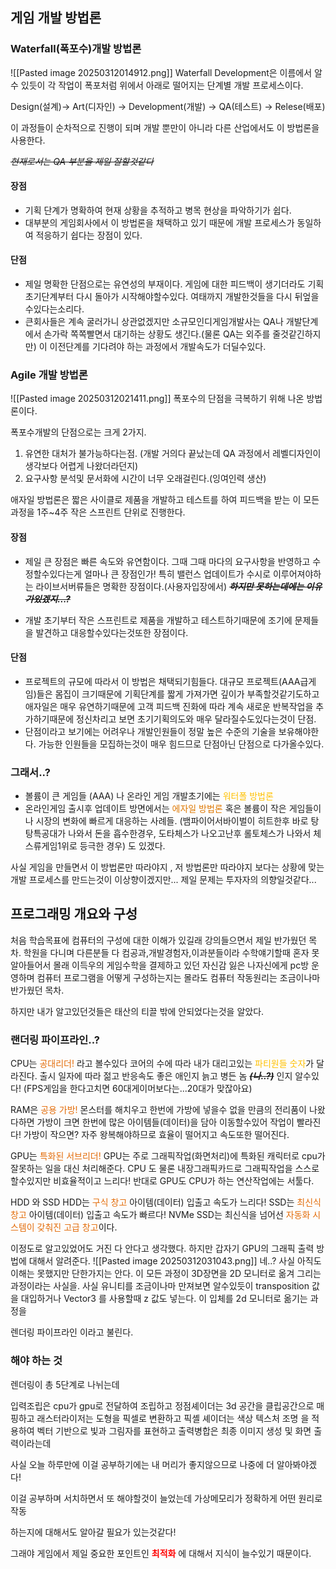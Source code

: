 ## 게임 개발 방법론
### Waterfall(폭포수)개발 방법론
![[Pasted image 20250312014912.png]]
Waterfall Development은 이름에서 알 수 있듯이 각 작업이 폭포처럼
위에서 아래로 떨어지는 단계별 개발 프로세스이다.

Design(설계)-> Art(디자인) -> Development(개발) -> QA(테스트) -> Relese(배포)

이 과정들이 순차적으로 진행이 되며 개발 뿐만이 아니라 다른 산업에서도
이 방법론을 사용한다.

*~~현재로서는 QA 부분을 제일 잘할것같다~~*
#### 장점
- 기획 단계가 명확하여 현재 상황을 추적하고 병목 현상을 파악하기가 쉽다.
- 대부분의 게임회사에서 이 방법론을 채택하고 있기 때문에 
	개발 프로세스가 동일하여 적응하기 쉽다는 장점이 있다.

#### 단점
- 제일 명확한 단점으로는 유연성의 부재이다.
  게임에 대한 피드백이 생기더라도 기획초기단계부터 다시 돌아가 시작해야할수있다.
  여태까지 개발한것들을 다시 뒤엎을수있다는소리다.
- 큰회사들은 계속 굴러가니 상관없겠지만 소규모인디게임개발사는 QA나 개발단계에서
  손가락 쪽쪽빨면서 대기하는 상황도 생긴다.(물론 QA는 외주를 줄것같긴하지만)
  이 이전단계를 기다려야 하는 과정에서 개발속도가 더딜수있다.
### Agile 개발 방법론
![[Pasted image 20250312021411.png]]
폭포수의 단점을 극복하기 위해 나온 방법론이다.

폭포수개발의 단점으로는 크게 2가지.
1. 유연한 대처가 불가능하다는점. (개발 거의다 끝났는데 QA 과정에서 레벨디자인이 생각보다 어렵게 나왔더라던지) 
2. 요구사항 분석및 문서화에 시간이 너무 오래걸린다.(잉여인력 생산)

애자일 방법론은 짧은 사이클로 제품을 개발하고 테스트를 하여 피드백을 받는 이 모든 과정을 1주~4주 작은 스프린트 단위로 진행한다.

#### 장점
- 제일 큰 장점은 빠른 속도와 유연함이다. 그때 그때 마다의 요구사항을 반영하고 수정할수있다는게 얼마나 큰 장점인가!
  특히 밸런스 업데이트가 수시로 이루어져야하는 라이브서버류들은 명확한 장점이다.(사용자입장에서) ***~~하지만 못하는데에는 이유가있겠지...?~~*** 

- 개발 초기부터 작은 스프린트로 제품을 개발하고 테스트하기때문에 조기에 문제들을 발견하고 대응할수있다는것또한 장점이다.
#### 단점
- 프로젝트의 규모에 따라서 이 방법은 채택되기힘들다.
  대규모 프로젝트(AAA급게임)들은 몸집이 크기때문에 기획단계를 짧게 가져가면 
  깊이가 부족할것같기도하고 애자일은 매우 유연하기때문에 고객 피드백 진화에 따라 계속 새로운 반복작업을 추가하기때문에 정신차리고 보면 초기기획의도와 매우 달라질수도있다는것이 단점.
- 단점이라고 보기에는 어려우나 개발인원들이 정말 높은 수준의 기술을 보유해야한다.
  가능한 인원들을 모집하는것이 매우 힘드므로 단점아닌 단점으로 다가올수있다.
### 그래서..?
- 볼륨이 큰 게임들 (AAA) 나 온라인 게임 개발초기에는 <font color="#ffc000">워터폴 방법론</font>
- 온라인게임 출시후 업데이트 방면에서는 <font color="#de7802">에자일 방법론</font>
  혹은 볼륨이 작은 게임들이나 시장의 변화에 빠르게 대응하는 사례들.
  (뱀파이어서바이벌이 히트한후 바로 탕탕특공대가 나와서 돈을 흡수한경우,
   도타체스가 나오고난후 롤토체스가 나와서 체스류게임1위로 등극한 경우)
도 있겠다.



사실 게임을 만들면서 이 방법론만 따라야지 , 저 방법론만 따라야지 보다는 상황에 맞는 
개발 프로세스를 만드는것이 이상향이겠지만... 제일 문제는 투자자의 의향일것같다...


## 프로그래밍 개요와 구성
처음 학습목표에 컴퓨터의 구성에 대한 이해가 있길래 강의들으면서 제일 반가웠던 목차.
학원을 다니며 다른분들 다 컴공과,개발경험자,이과분들이라 수학얘기할때
혼자 못알아들어서 몰래 이득우의 게임수학을 결제하고 있던 자신감 잃은 나자신에게
pc방 운영하며 컴퓨터 프로그램을 어떻게 구성하는지는 몰라도 컴퓨터 작동원리는
조금이나마 반가웠던 목차.

하지만 내가 알고있던것들은 태산의 티끌 밖에 안되었다는것을 알았다.

### 랜더링 파이프라인..?
CPU는 <font color="#e36c09">공대리더!</font> 라고 볼수있다
코어의 수에 따라 내가 대리고있는 <font color="#ffc000">파티원들 숫자</font>가 달라진다.
출시 일자에 따라 젊고 반응속도 좋은 애인지 
늙고 병든 놈 ~~***(나..?)***~~ 인지 알수있다! (FPS게임을 한다고치면 60대게이머보다는...20대가 맞잖아요)


RAM은 <font color="#e36c09">공용 가방!</font>
몬스터를 해치우고 한번에 가방에 넣을수 없을 만큼의 전리품이 나왔다하면
가방이 크면 한번에 많은 아이템들(데이터)을 담아 이동할수있어 작업이 빨라진다!
가방이 작으면? 자주 왕복해야하므로 효율이 떨어지고 속도또한 떨어진다.

GPU는 <font color="#e36c09">특화된 서브리더!</font>
GPU는 주로 그래픽작업(화면처리)에 특화된 캐릭터로 cpu가 잘못하는 일을 대신 처리해준다.
CPU 도 물론 내장그래픽카드로 그래픽작업을 스스로 할수있지만 비효율적이고 느리다! 
반대로 GPU도 CPU가 하는 연산작업에는 서툴다.

HDD 와 SSD
HDD는 <font color="#e36c09">구식 창고</font> 아이템(데이터) 입출고 속도가 느리다!
SSD는 <font color="#e36c09">최신식 창고</font> 아이템(데이터) 입출고 속도가 빠르다!
NVMe SSD는 최신식을 넘어선 <font color="#e36c09">자동화 시스템이 갖춰진 고급 창고</font>이다.


이정도로 알고있었어도 거진 다 안다고 생각했다.
하지만 갑자기 GPU의 그래픽 출력 방법에 대해서 알려준다.
![[Pasted image 20250312031043.png]]
네..? 사실 아직도 이해는 못했지만 단한가지는 안다.
이 모든 과정이 3D장면을 2D 모니터로 옮겨 그리는 과정이라는 사실을.
사실 유니티를 조금이나마 만져보면 알수있듯이 transposition 값을 대입하거나 
Vector3 를 사용할때 z 값도 넣는다. 이 입체를 2d 모니터로 옮기는 과정을 

렌더링 파이프라인 이라고 불린다. 

### 해야 하는 것
렌더링이 총 5단계로 나뉘는데 

입력조립은 cpu가 gpu로 전달하여 조립하고
정점셰이더는 3d 공간을 클립공간으로 매핑하고
래스터라이저는 도형을 픽셀로 변환하고
픽셸 셰이더는 색상 텍스처 조명 을 적용하여 벡터 기반으로 빛과 그림자를 표현하고
출력병합은 최종 이미지 생성 및 화면 출력이라는데

사실 오늘 하루만에 이걸 공부하기에는 내 머리가 좋지않으므로 나중에 더 알아봐야겠다! 

이걸 공부하며 서치하면서 또 해야할것이 늘었는데 가상메모리가 정확하게 어떤 원리로 작동

하는지에 대해서도 알아갈 필요가 있는것같다! 

그래야 게임에서 제일 중요한 포인트인 **<font color="#ff0000">최적화</font>** 에 대해서 지식이 늘수있기 때문이다.







